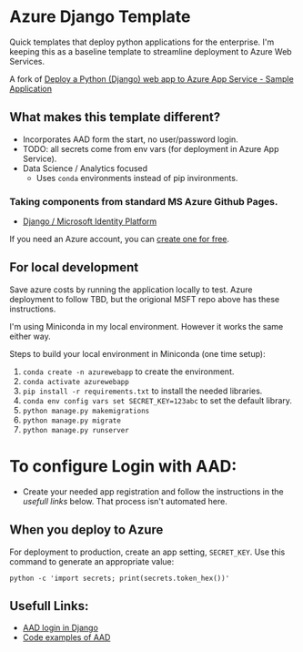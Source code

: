 # Azure Django Template
Quick templates that deploy python applications for the enterprise. I'm keeping this as a baseline template to streamline deployment to Azure Web Services.

A fork of [Deploy a Python (Django) web app to Azure App Service - Sample Application](https://github.com/Azure-Samples/msdocs-python-django-webapp-quickstart)

## What makes this template different? 
* Incorporates AAD form the start, no user/password login. 
* TODO: all secrets come from env vars (for deployment in Azure App Service).
* Data Science / Analytics focused
    * Uses `conda` environments instead of pip invironments.

### Taking components from standard MS Azure Github Pages.
* [Django / Microsoft Identity Platform](https://github.com/Azure-Samples/ms-identity-python-django-tutorial)

If you need an Azure account, you can [create one for free](https://azure.microsoft.com/en-us/free/).

## For local development
Save azure costs by running the application locally to test. Azure deployment to follow TBD, but the origional MSFT repo above has these instructions. 

I'm using Miniconda in my local environment. However it works the same either way. 

Steps to build your local environment in Miniconda (one time setup):
1. `conda create -n azurewebapp` to create the environment.
2. `conda activate azurewebapp`
3. `pip install -r requirements.txt` to install the needed libraries. 
4. `conda env config vars set SECRET_KEY=123abc` to set the default library.
5. `python manage.py makemigrations`
6. `python manage.py migrate`
7. `python manage.py runserver`

# To configure Login with AAD:
* Create your needed app registration and follow the instructions in the _usefull links_ below. That process isn't automated here.

## When you deploy to Azure
For deployment to production, create an app setting, `SECRET_KEY`. Use this command to generate an appropriate value:

```shell
python -c 'import secrets; print(secrets.token_hex())'
```



## Usefull Links: 
* [AAD login in Django](https://learn.microsoft.com/en-us/training/modules/msid-django-web-app-sign-in/) 
* [Code examples of AAD](https://github.com/Azure-Samples/ms-identity-python-django-tutorial/blob/main/1-Authentication/sign-in/Sample/settings.py)